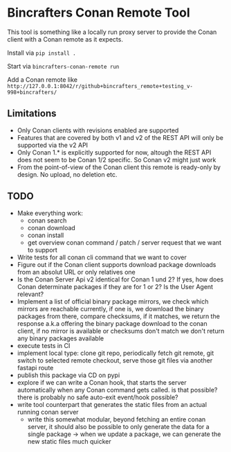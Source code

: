 # Bincrafters Conan Remote Tool

This tool is something like a locally run proxy server to provide the Conan client with a Conan remote as it expects.

Install via `pip install .`

Start via `bincrafters-conan-remote run`

Add a Conan remote like `http://127.0.0.1:8042/r/github+bincrafters_remote+testing_v-998+bincrafters/`


## Limitations

  * Only Conan clients with revisions enabled are supported
  * Features that are covered by both v1 and v2 of the REST API will only be supported via the v2 API
  * Only Conan 1.* is explicitly supported for now, altough the REST API does not seem to be Conan 1/2 specific. So Conan v2 might just work
  * From the point-of-view of the Conan client this remote is ready-only by design. No upload, no deletion etc.


## TODO

  * Make everything work:
    * conan search
    * conan download
    * conan install
    * get overview conan command / patch / server request that we want to support
  * Write tests for all conan cli command that we want to cover
  * Figure out if the Conan client supports download package downloads from an absolut URL or only relatives one
  * Is the Conan Server Api v2 identical for Conan 1 und 2? If yes, how does Conan determinate packages if they are for 1 or 2? Is the User Agent relevant?
  * Implement a list of official binary package mirrors, we check which mirrors are reachable currently, if one is, we download the binary packages from there, compare checksums, if it matches, we return the response a.k.a offering the binary package download to the conan client, if no mirror is available or checksums don't match we don't return any binary packages available
  * execute tests in CI
  * implement local type: clone git repo, periodically fetch git remote, git switch to selected remote checkout, serve those git files via another fastapi route
  * publish this package via CD on pypi
  * explore if we can write a Conan hook, that starts the server automatically when any Conan command gets called. is that possible? there is probably no safe auto-exit event/hook possible?
  * write tool counterpart that generates the static files from an actual running conan server
    * write this somewhat modular, beyond fetching an entire conan server, it should also be possible to only generate the data for a single package -> when we update a package, we can generate the new static files much quicker
